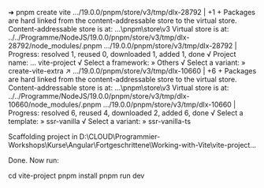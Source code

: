  ➜ pnpm create vite
.../19.0.0/pnpm/store/v3/tmp/dlx-28792   |   +1 +
Packages are hard linked from the content-addressable store to the virtual store.
  Content-addressable store is at: ...\pnpm\store\v3
  Virtual store is at:             ../../Programme/NodeJS/19.0.0/pnpm/store/v3/tmp/dlx-28792/node_modules/.pnpm
.../19.0.0/pnpm/store/v3/tmp/dlx-28792   | Progress: resolved 1, reused 0, downloaded 1, added 1, done
√ Project name: ... vite-project
√ Select a framework: » Others
√ Select a variant: » create-vite-extra ↗
.../19.0.0/pnpm/store/v3/tmp/dlx-10660   |   +6 +
Packages are hard linked from the content-addressable store to the virtual store.
  Content-addressable store is at: ...\pnpm\store\v3
  Virtual store is at:             ../../Programme/NodeJS/19.0.0/pnpm/store/v3/tmp/dlx-10660/node_modules/.pnpm
.../19.0.0/pnpm/store/v3/tmp/dlx-10660   | Progress: resolved 6, reused 4, downloaded 2, added 6, done
√ Select a template: » ssr-vanilla
√ Select a variant: » ssr-vanilla-ts

Scaffolding project in D:\CLOUD\Programmier-Workshops\Kurse\Angular\Fortgeschrittene\Working-with-Vite\vite-project...

Done. Now run:

  cd vite-project
  pnpm install
  pnpm run dev
